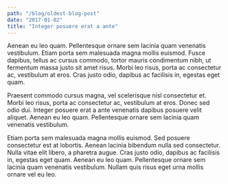 ```yaml
---
path: "/blog/oldest-blog-post"
date: "2017-01-02"
title: "Integer posuere erat a ante"
---
```


Aenean eu leo quam. Pellentesque ornare sem lacinia quam venenatis vestibulum. Etiam porta sem malesuada magna mollis euismod. Fusce dapibus, tellus ac cursus commodo, tortor mauris condimentum nibh, ut fermentum massa justo sit amet risus. Morbi leo risus, porta ac consectetur ac, vestibulum at eros. Cras justo odio, dapibus ac facilisis in, egestas eget quam.

Praesent commodo cursus magna, vel scelerisque nisl consectetur et. Morbi leo risus, porta ac consectetur ac, vestibulum at eros. Donec sed odio dui. Integer posuere erat a ante venenatis dapibus posuere velit aliquet. Aenean eu leo quam. Pellentesque ornare sem lacinia quam venenatis vestibulum.

Etiam porta sem malesuada magna mollis euismod. Sed posuere consectetur est at lobortis. Aenean lacinia bibendum nulla sed consectetur. Nulla vitae elit libero, a pharetra augue. Cras justo odio, dapibus ac facilisis in, egestas eget quam. Aenean eu leo quam. Pellentesque ornare sem lacinia quam venenatis vestibulum. Nullam quis risus eget urna mollis ornare vel eu leo.